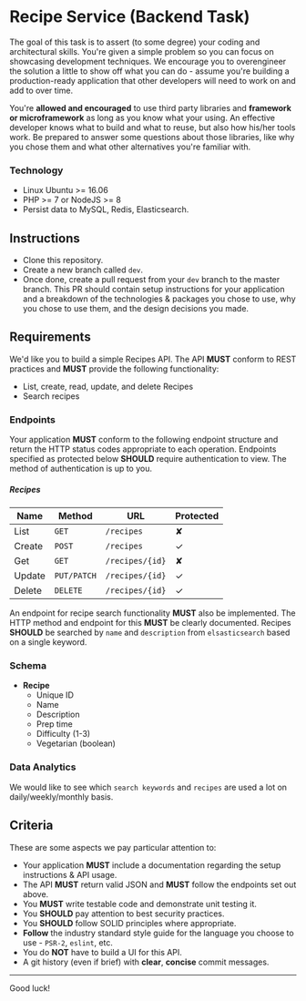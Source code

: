 # Recipe Service (Backend Task) 

The goal of this task is to assert (to some degree) your coding and architectural skills. You're given a simple problem so you can focus on showcasing development techniques. We encourage you to overengineer the solution a little to show off what you can do - assume you're building a production-ready application that other developers will need to work on and add to over time.

You're **allowed and encouraged** to use third party libraries and **framework or microframework** as long as you know what your using. An effective developer knows what to build and what to reuse, but also how his/her tools work. Be prepared to answer some questions about those libraries, like why you chose them and what other alternatives you're familiar with.

### Technology

- Linux Ubuntu >= 16.06
- PHP >= 7 or NodeJS >= 8
- Persist data to MySQL, Redis, Elasticsearch.

## Instructions

- Clone this repository.
- Create a new branch called `dev`.
- Once done, create a pull request from your `dev` branch to the master branch. This PR should contain setup instructions for your application and a breakdown of the technologies & packages you chose to use, why you chose to use them, and the design decisions you made.

## Requirements

We'd like you to build a simple Recipes API. The API **MUST** conform to REST practices and **MUST** provide the following functionality:

- List, create, read, update, and delete Recipes
- Search recipes

### Endpoints

Your application **MUST** conform to the following endpoint structure and return the HTTP status codes appropriate to each operation. Endpoints specified as protected below **SHOULD** require authentication to view. The method of authentication is up to you.

##### Recipes

| Name   | Method      | URL                  | Protected |
| ---    | ---         | ---                  | ---       |
| List   | `GET`       | `/recipes`           | ✘         |
| Create | `POST`      | `/recipes`           | ✓         |
| Get    | `GET`       | `/recipes/{id}`      | ✘         |
| Update | `PUT/PATCH` | `/recipes/{id}`      | ✓         |
| Delete | `DELETE`    | `/recipes/{id}`      | ✓         |

An endpoint for recipe search functionality **MUST** also be implemented. The HTTP method and endpoint for this **MUST** be clearly documented. Recipes **SHOULD** be searched by `name` and `description` from `elsasticsearch` based on a single keyword.

### Schema

- **Recipe**
    - Unique ID
    - Name
    - Description
    - Prep time
    - Difficulty (1-3)
    - Vegetarian (boolean)

### Data Analytics

We would like to see which `search keywords` and `recipes` are used a lot on daily/weekly/monthly basis.

## Criteria

These are some aspects we pay particular attention to:

- Your application **MUST** include a documentation regarding the setup instructions & API usage.
- The API **MUST** return valid JSON and **MUST** follow the endpoints set out above.
- You **MUST** write testable code and demonstrate unit testing it.
- You **SHOULD** pay attention to best security practices.
- You **SHOULD** follow SOLID principles where appropriate.
- **Follow** the industry standard style guide for the language you choose to use - `PSR-2`, `eslint`, etc.
- You do **NOT** have to build a UI for this API.
- A git history (even if brief) with **clear**, **concise** commit messages.

---

Good luck!